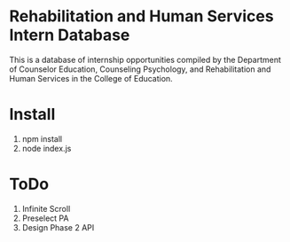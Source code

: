 # Rehabilitation and Human Services Intern Database

This is a database of internship opportunities compiled by the
Department of Counselor Education, Counseling Psychology,
and Rehabilitation and Human Services in the College of Education. 

# Install
1. npm install
2. node index.js

# ToDo
1. Infinite Scroll
2. Preselect PA
3. Design Phase 2 API